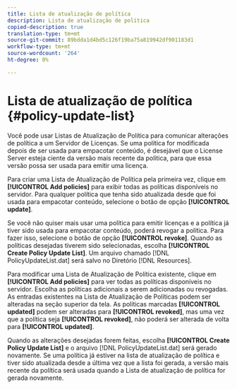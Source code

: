 ```yaml
---
title: Lista de atualização de política
description: Lista de atualização de política
copied-description: true
translation-type: tm+mt
source-git-commit: 89bdda1d4bd5c126f19ba75a819942df901183d1
workflow-type: tm+mt
source-wordcount: '264'
ht-degree: 0%

---
```



# Lista de atualização de política {#policy-update-list}

Você pode usar Listas de Atualização de Política para comunicar alterações de política a um Servidor de Licenças. Se uma política for modificada depois de ser usada para empacotar conteúdo, é desejável que o License Server esteja ciente da versão mais recente da política, para que essa versão possa ser usada para emitir uma licença.

Para criar uma Lista de Atualização de Política pela primeira vez, clique em **[!UICONTROL Add policies]** para exibir todas as políticas disponíveis no servidor. Para qualquer política que tenha sido atualizada desde que foi usada para empacotar conteúdo, selecione o botão de opção **[!UICONTROL update]**.

Se você não quiser mais usar uma política para emitir licenças e a política já tiver sido usada para empacotar conteúdo, poderá revogar a política. Para fazer isso, selecione o botão de opção **[!UICONTROL revoke]**. Quando as políticas desejadas tiverem sido selecionadas, escolha **[!UICONTROL Create Policy Update List]**. Um arquivo chamado [!DNL PolicyUpdateList.dat] será salvo no Diretório [!DNL Resources].

Para modificar uma Lista de Atualização de Política existente, clique em **[!UICONTROL Add policies]** para ver todas as políticas disponíveis no servidor. Escolha as políticas adicionais a serem adicionadas ou revogadas. As entradas existentes na Lista de Atualização de Políticas podem ser alteradas na seção superior da tela. As políticas marcadas **[!UICONTROL updated]** podem ser alteradas para **[!UICONTROL revoked]**, mas uma vez que a política seja **[!UICONTROL revoked]**, não poderá ser alterada de volta para **[!UICONTROL updated]**.

Quando as alterações desejadas forem feitas, escolha **[!UICONTROL Create Policy Update List]** e o arquivo [!DNL PolicyUpdateList.dat] será gerado novamente. Se uma política já estiver na lista de atualização de política e tiver sido atualizada desde a última vez que a lista foi gerada, a versão mais recente da política será usada quando a Lista de atualização de política for gerada novamente.
